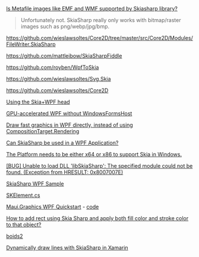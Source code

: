 [Is Metafile images like EMF and WMF supported by Skiasharp library?](https://github.com/mono/SkiaSharp/issues/1314)

> Unfortunately not. SkiaSharp really only works with bitmap/raster images such as png/webp/jpg/bmp.

https://github.com/wieslawsoltes/Core2D/tree/master/src/Core2D/Modules/FileWriter.SkiaSharp

https://github.com/mattleibow/SkiaSharpFiddle

https://github.com/royben/WpfToSkia

https://github.com/wieslawsoltes/Svg.Skia

https://github.com/wieslawsoltes/Core2D

[Using the Skia+WPF head](https://platform.uno/docs/articles/features/using-skia-wpf.html)

[GPU-accelerated WPF without WindowsFormsHost](https://github.com/mono/SkiaSharp/issues/745)

[Draw fast graphics in WPF directly, instead of using CompositionTarget.Rendering](https://stackoverflow.com/questions/69826441/draw-fast-graphics-in-wpf-directly-instead-of-using-compositiontarget-rendering)

[Can SkiaSharp be used in a WPF Application?](https://stackoverflow.com/questions/63642792/can-skiasharp-be-used-in-a-wpf-application)

[The Platform needs to be either x64 or x86 to support Skia in Windows.](https://github.com/mono/SkiaSharp/issues/44)

[[BUG] Unable to load DLL 'libSkiaSharp': The specified module could not be found. (Exception from HRESULT: 0x8007007E)](https://github.com/mono/SkiaSharp/issues/1869)

[SkiaSharp WPF Sample](https://github.com/mono/SkiaSharp/tree/main/samples/Basic/WPF/SkiaSharpSample)

[SKElement.cs](https://github.com/mono/SkiaSharp/blob/main/source/SkiaSharp.Views/SkiaSharp.Views.WPF/SKElement.cs)

[Maui.Graphics WPF Quickstart](https://swharden.com/csdv/maui.graphics/quickstart-wpf/) - [code](https://github.com/swharden/Csharp-Data-Visualization/tree/main/projects/maui-graphics)

[How to add rect using Skia Sharp and apply both fill color and stroke color to that object?](https://stackoverflow.com/questions/42296835/how-to-add-rect-using-skia-sharp-and-apply-both-fill-color-and-stroke-color-to-t)

[boids2](https://github.com/swharden/Csharp-Data-Visualization/tree/main/dev/old/drawing/boids2)

[Dynamically draw lines with SkiaSharp in Xamarin](https://stackoverflow.com/questions/50288603/dynamically-draw-lines-with-skiasharp-in-xamarin)
